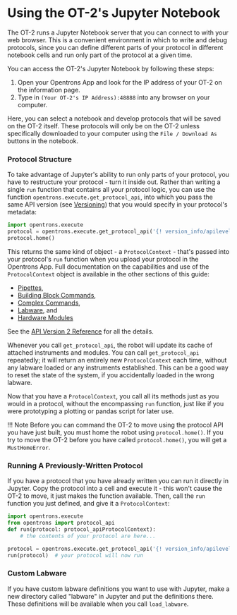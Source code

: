 # Using the OT-2's Jupyter Notebook

The OT-2 runs a Jupyter Notebook server that you can connect to with
your web browser. This is a convenient environment in which to write and
debug protocols, since you can define different parts of your protocol
in different notebook cells and run only part of the protocol at a given
time.

You can access the OT-2's Jupyter Notebook by following these steps:

1.  Open your Opentrons App and look for the IP address of your OT-2 on
    the information page.
2.  Type in `(Your OT-2's IP Address):48888` into any browser on your
    computer.

Here, you can select a notebook and develop protocols that will be saved
on the OT-2 itself. These protocols will only be on the OT-2 unless
specifically downloaded to your computer using the `File / Download As`
buttons in the notebook.

### Protocol Structure

To take advantage of Jupyter's ability to run only parts of your
protocol, you have to restructure your protocol - turn it inside out.
Rather than writing a single `run` function that contains all your
protocol logic, you can use the function
`opentrons.execute.get_protocol_api`,
into which you pass the same API version (see
[Versioning](../versioning.md)) that you would specify in
your protocol's metadata:

```python
import opentrons.execute
protocol = opentrons.execute.get_protocol_api('{! version_info/apilevel.txt !}')
protocol.home()
```

This returns the same kind of object - a
`ProtocolContext` - that's passed
into your protocol's `run` function when you upload your protocol in
the Opentrons App. Full documentation on the capabilities and use of the
`ProtocolContext` object is
available in the other sections of this guide:

- [Pipettes](../new_pipette.md),
- [Building Block Commands](../new_atomic_commands.md),
- [Complex Commands](../new_complex_commands.md),
- [Labware](../new_labware.md), and
- [Hardware Modules](../new_modules.md)
  
See the [API Version 2 Reference](../new_protocol_api.md) for all the details.

Whenever you call `get_protocol_api`, the robot will update its cache of
attached instruments and modules. You can call `get_protocol_api`
repeatedly; it will return an entirely new
`ProtocolContext` each time, without
any labware loaded or any instruments established. This can be a good
way to reset the state of the system, if you accidentally loaded in the
wrong labware.

Now that you have a `ProtocolContext`, you call all its methods just as you would in a protocol,
without the encompassing `run` function, just like if you were
prototyping a plotting or pandas script for later use.

!!! Note
    Before you can command the OT-2 to move using the protocol API you have
    just built, you must home the robot using `protocol.home()`. If you try
    to move the OT-2 before you have called `protocol.home()`, you will get
    a `MustHomeError`.


### Running A Previously-Written Protocol

If you have a protocol that you have already written you can run it
directly in Jupyter. Copy the protocol into a cell and execute it - this
won't cause the OT-2 to move, it just makes the function available.
Then, call the `run` function you just defined, and give it a
`ProtocolContext`:

```python
import opentrons.execute
from opentrons import protocol_api
def run(protocol: protocol_apiProtocolContext):
    # the contents of your protocol are here...

protocol = opentrons.execute.get_protocol_api('{! version_info/apilevel.txt !}')
run(protocol)  # your protocol will now run
```

### Custom Labware

If you have custom labware definitions you want to use with Jupyter,
make a new directory called "labware" in Jupyter and put the
definitions there. These definitions will be available when you call
`load_labware`.